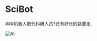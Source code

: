 # SciBot

###机器人取代科研人员?还有好长的路要走.

![AI](http://5b0988e595225.cdn.sohucs.com/images/20170613/84c4c1c998f747e7a0b3bb2711e804ae.png)
